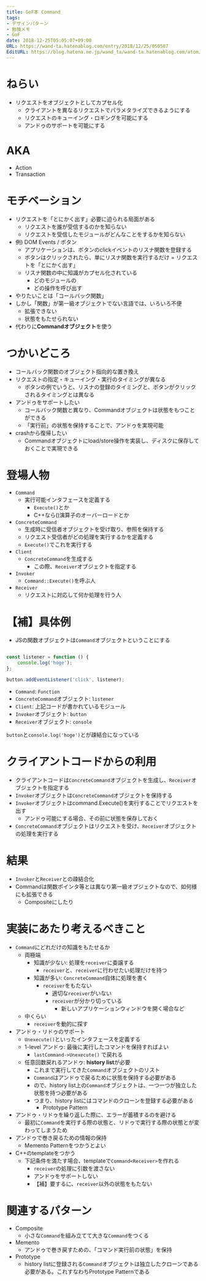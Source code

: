 ```yaml
---
title: GoF本 Command
tags:
- デザインパターン
- 勉強メモ
- GoF
date: 2018-12-25T05:05:07+09:00
URL: https://wand-ta.hatenablog.com/entry/2018/12/25/050507
EditURL: https://blog.hatena.ne.jp/wand_ta/wand-ta.hatenablog.com/atom/entry/10257846132689721120
---
```




# ねらい

- リクエストをオブジェクトとしてカプセル化
    - クライアントを異なるリクエストでパラメタライズできるようにする
    - リクエストのキューイング・ロギングを可能にする
    - アンドゥのサポートを可能にする
    
# AKA

- Action
- Transaction


# モチベーション

- リクエストを「とにかく出す」必要に迫られる局面がある
    - リクエストを誰が受信するのかを知らない
    - リクエストを受信したモジュールがどんなことをするかを知らない
- 例) DOM Events / ボタン
    - アプリケーションは、ボタンのclickイベントのリスナ関数を登録する
    - ボタンはクリックされたら、単にリスナ関数を実行するだけ = リクエストを「とにかく出す」
    - リスナ関数の中に知識がカプセル化されている
        - どのモジュールの
        - どの操作を呼び出す
- やりたいことは「コールバック関数」
- しかし「関数」が第一級オブジェクトでない言語では、いろいろ不便
    - 拡張できない
    - 状態をもたせられない
- 代わりに**Commandオブジェクト**を使う


# つかいどころ

- コールバック関数のオブジェクト指向的な置き換え
- リクエストの指定・キューイング・実行のタイミングが異なる
    - ボタンの例でいうと、リスナの登録のタイミングと、ボタンがクリックされるタイミングとは異なる
- アンドゥをサポートしたい
    - コールバック関数と異なり、Commandオブジェクトは状態をもつことができる
    - 「実行前」の状態を保持することで、アンドゥを実現可能
- crashから復帰したい
    - Commandオブジェクトにload/store操作を実装し、ディスクに保存しておくことで実現できる


# 登場人物

- `Command`
    - 実行可能インタフェースを定義する
        - `Execute()`とか
        - C++なら()演算子のオーバーロードとか
- `ConcreteCommand`
    - 生成時に受信者オブジェクトを受け取り、参照を保持する
    - リクエスト受信者がどの処理を実行するかを定義する
    - `Execute()`でこれを実行する
- `Client`
    - `ConcreteCommand`を生成する
        - この際、`Receiver`オブジェクトを指定する
- `Invoker`
    - `Command::Execute()`を呼ぶ人
- `Receiver` 
    - リクエストに対応して何か処理を行う人


# 【補】具体例

- JSの関数オブジェクトは`Command`オブジェクトということにする
    

```javascript

const listener = function () {
    console.log('hoge');
};

button.addEventListener('click', listener);
```


- `Command`: `Function`
- `ConcreteCommand`オブジェクト: `listener`
- `Client`: 上記コードが書かれているモジュール
- `Invoker`オブジェクト: `button`
- `Receiver`オブジェクト: `console`

`button`と`console.log('hoge')`とが疎結合になっている


# クライアントコードからの利用

- クライアントコードは`ConcreteCommand`オブジェクトを生成し、`Receiver`オブジェクトを指定する
- `Invoker`オブジェクトは`ConcreteCommand`オブジェクトを保持する
- `Invoker`オブジェクトはcommand.Execute()を実行することでリクエストを出す
    - アンドゥ可能にする場合、その前に状態を保存しておく
- `ConcreteCommand`オブジェクトはリクエストを受け、`Receiver`オブジェクトの処理を実行する



# 結果

- `Invoker`と`Receiver`との疎結合化
- Commandは関数ポインタ等とは異なり第一級オブジェクトなので、如何様にも拡張できる
    - Compositeにしたり


# 実装にあたり考えるべきこと

- `Command`にどれだけの知識をもたせるか
    - 両極端
        - 知識が少ない: 処理を`receiver`に委譲する
            - `receiver`と、`receiver`に行わせたい処理だけを持つ
        - 知識が多い: `ConcreteCommand`自体に処理を書く
            - `receiver`をもたない
                - 適切な`receiver`がいない
                - `receiver`が分かり切っている
                    - 新しいアプリケーションウィンドウを開く場合など
    - 中くらい
        - `receiver`を動的に探す
- アンドゥ・リドゥのサポート
    - `Unexecute()`といったインタフェースを定義する
    - 1-level アンドゥ: 最後に実行したコマンドを保持すればよい
        - `lastCommand->Unexecute()` で戻れる
    - 任意回数戻れるアンドゥ: **history list**が必要
        - これまで実行してきた`Command`オブジェクトのリスト
        - `Command`はアンドゥで戻るために状態を保持する必要がある
        - ので、history list上の`Command`オブジェクトは、一つ一つが独立した状態を持つ必要がある
        - つまり、history listにはコマンドのクローンを登録する必要がある
            - Prototype Pattern
- アンドゥ・リドゥを繰り返した際に、エラーが蓄積するのを避ける
    - 最初に`Command`を実行する際の状態と、リドゥで実行する際の状態とが変わってしまうため
- アンドゥで巻き戻るための情報の保持
    - Memento Patternをつかうとよい
- C++のtemplateをつかう
    - 下記条件を満たす場合、templateで`Command<Receiver>`を作れる
        - `receiver`の処理に引数を渡さない
        - アンドゥをサポートしない
        - 【補】要するに、`receiver`以外の状態をもたない


# 関連するパターン

- Composite
    - 小さな`Command`を組み立てて大きな`Command`をつくる
- Memento
    - アンドゥで巻き戻すための、「コマンド実行前の状態」を保持
- Prototype
    - history listに登録される`Command`オブジェクトは独立したクローンである必要がある。これすなわちPrototype Patternである

